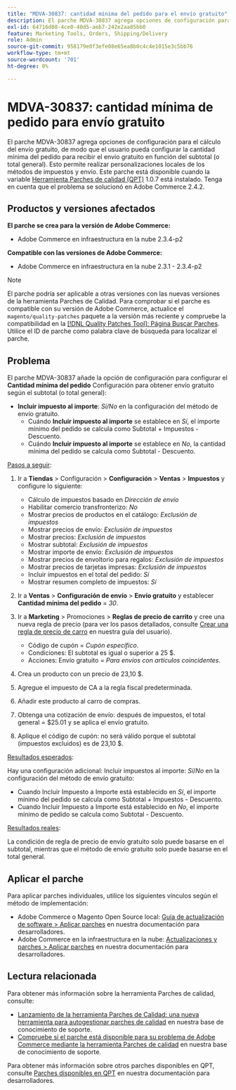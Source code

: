 ```yaml
---
title: "MDVA-30837: cantidad mínima del pedido para el envío gratuito"
description: El parche MDVA-30837 agrega opciones de configuración para el cálculo del envío gratuito, de modo que el usuario pueda configurar la cantidad mínima del pedido para recibir el envío gratuito en función del subtotal (o total general). Esto permite realizar personalizaciones locales de los métodos de impuestos y envío. Este parche está disponible cuando está instalada la [Quality Patches Tool (QPT)](/help/announcements/adobe-commerce-announcements/magento-quality-patches-released-new-tool-to-self-serve-quality-patches.md) 1.0.7. Tenga en cuenta que el problema se solucionó en Adobe Commerce 2.4.2.
exl-id: 64716d08-4ce0-40d5-aeb7-242e2aa85bb0
feature: Marketing Tools, Orders, Shipping/Delivery
role: Admin
source-git-commit: 958179e0f3efe08e65ea8b0c4c4e1015e3c5bb76
workflow-type: tm+mt
source-wordcount: '701'
ht-degree: 0%

---
```


# MDVA-30837: cantidad mínima de pedido para envío gratuito

El parche MDVA-30837 agrega opciones de configuración para el cálculo del envío gratuito, de modo que el usuario pueda configurar la cantidad mínima del pedido para recibir el envío gratuito en función del subtotal (o total general). Esto permite realizar personalizaciones locales de los métodos de impuestos y envío. Este parche está disponible cuando la variable [Herramienta Parches de calidad (QPT)](/help/announcements/adobe-commerce-announcements/magento-quality-patches-released-new-tool-to-self-serve-quality-patches.md) 1.0.7 está instalado. Tenga en cuenta que el problema se solucionó en Adobe Commerce 2.4.2.

## Productos y versiones afectados

**El parche se crea para la versión de Adobe Commerce:**

* Adobe Commerce en infraestructura en la nube 2.3.4-p2

**Compatible con las versiones de Adobe Commerce:**

* Adobe Commerce en infraestructura en la nube 2.3.1 - 2.3.4-p2

>[!NOTE]
>
>El parche podría ser aplicable a otras versiones con las nuevas versiones de la herramienta Parches de Calidad. Para comprobar si el parche es compatible con su versión de Adobe Commerce, actualice el `magento/quality-patches` paquete a la versión más reciente y compruebe la compatibilidad en la [[!DNL Quality Patches Tool]: Página Buscar Parches](https://devdocs.magento.com/quality-patches/tool.html#patch-grid). Utilice el ID de parche como palabra clave de búsqueda para localizar el parche.

## Problema

El parche MDVA-30837 añade la opción de configuración para configurar el **Cantidad mínima del pedido** Configuración para obtener envío gratuito según el subtotal (o total general):

* **Incluir impuesto al importe**: *Sí/No* en la configuración del método de envío gratuito.
   * Cuándo **Incluir impuesto al importe** se establece en *Sí*, el importe mínimo del pedido se calcula como Subtotal + Impuestos - Descuento.
   * Cuándo **Incluir impuesto al importe** se establece en *No*, la cantidad mínima del pedido se calcula como Subtotal - Descuento.

<u>Pasos a seguir</u>:

1. Ir a **Tiendas** > Configuración > **Configuración** > **Ventas** > **Impuestos** y configure lo siguiente:

   * Cálculo de impuestos basado en *Dirección de envío*
   * Habilitar comercio transfronterizo: *No*
   * Mostrar precios de productos en el catálogo: *Exclusión de impuestos*
   * Mostrar precios de envío: *Exclusión de impuestos*
   * Mostrar precios: *Exclusión de impuestos*
   * Mostrar subtotal: *Exclusión de impuestos*
   * Mostrar importe de envío: *Exclusión de impuestos*
   * Mostrar precios de envoltorio para regalos: *Exclusión de impuestos*
   * Mostrar precios de tarjetas impresas: *Exclusión de impuestos*
   * Incluir impuestos en el total del pedido: *Sí*
   * Mostrar resumen completo de impuestos: *Sí*

1. Ir a **Ventas** > **Configuración de envío** > **Envío gratuito** y establecer **Cantidad mínima del pedido** = *30*.
1. Ir a **Marketing** > Promociones > **Reglas de precio de carrito** y cree una nueva regla de precio (para ver los pasos detallados, consulte [Crear una regla de precio de carro](https://docs.magento.com/user-guide/marketing/price-rules-cart-create.html) en nuestra guía del usuario).

   * Código de cupón = *Cupón específico*.
   * Condiciones: El subtotal es igual o superior a 25 $.
   * Acciones: Envío gratuito = *Para envíos con artículos coincidentes*.

1. Crea un producto con un precio de 23,10 $.
1. Agregue el impuesto de CA a la regla fiscal predeterminada.
1. Añadir este producto al carro de compras.
1. Obtenga una cotización de envío: después de impuestos, el total general = $25.01 y se aplica el envío gratuito.
1. Aplique el código de cupón: no será válido porque el subtotal (impuestos excluidos) es de 23,10 $.

<u>Resultados esperados</u>:

Hay una configuración adicional: Incluir impuestos al importe: *Sí*/*No* en la configuración del método de envío gratuito:

* Cuando Incluir Impuesto a Importe está establecido en *Sí*, el importe mínimo del pedido se calcula como Subtotal + Impuestos - Descuento.
* Cuando Incluir Impuesto a Importe está establecido en *No*, el importe mínimo de pedido se calcula como Subtotal - Descuento.

<u>Resultados reales</u>:

La condición de regla de precio de envío gratuito solo puede basarse en el subtotal, mientras que el método de envío gratuito solo puede basarse en el total general.

## Aplicar el parche

Para aplicar parches individuales, utilice los siguientes vínculos según el método de implementación:

* Adobe Commerce o Magento Open Source local: [Guía de actualización de software > Aplicar parches](https://devdocs.magento.com/guides/v2.4/comp-mgr/patching/mqp.html) en nuestra documentación para desarrolladores.
* Adobe Commerce en la infraestructura en la nube: [Actualizaciones y parches > Aplicar parches](https://devdocs.magento.com/cloud/project/project-patch.html) en nuestra documentación para desarrolladores.

## Lectura relacionada

Para obtener más información sobre la herramienta Parches de calidad, consulte:

* [Lanzamiento de la herramienta Parches de Calidad: una nueva herramienta para autogestionar parches de calidad](/help/announcements/adobe-commerce-announcements/magento-quality-patches-released-new-tool-to-self-serve-quality-patches.md) en nuestra base de conocimiento de soporte.
* [Compruebe si el parche está disponible para su problema de Adobe Commerce mediante la herramienta Parches de calidad](/help/support-tools/patches-available-in-qpt-tool/check-patch-for-magento-issue-with-magento-quality-patches.md) en nuestra base de conocimiento de soporte.

Para obtener más información sobre otros parches disponibles en QPT, consulte [Parches disponibles en QPT](https://devdocs.magento.com/quality-patches/tool.html#patch-grid) en nuestra documentación para desarrolladores.
